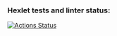 ### Hexlet tests and linter status:
[![Actions Status](https://github.com/elk0ng/python-project-49/actions/workflows/hexlet-check.yml/badge.svg)](https://github.com/elk0ng/python-project-49/actions)
